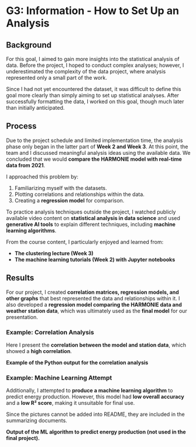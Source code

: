 # G3: Information - How to Set Up an Analysis  

## Background  
For this goal, I aimed to gain more insights into the statistical analysis of data. Before the project, I hoped to conduct complex analyses; however, I underestimated the complexity of the data project, where analysis represented only a small part of the work.  

Since I had not yet encountered the dataset, it was difficult to define this goal more clearly than simply aiming to set up statistical analyses. After successfully formatting the data, I worked on this goal, though much later than initially anticipated.  

## Process  
Due to the project schedule and limited implementation time, the analysis phase only began in the latter part of **Week 2 and Week 3**. At this point, the team and I discussed meaningful analysis ideas using the available data. We concluded that we would **compare the HARMONIE model with real-time data from 2021**.  

I approached this problem by:  
1. Familiarizing myself with the datasets.  
2. Plotting correlations and relationships within the data.  
3. Creating a **regression model** for comparison.  

To practice analysis techniques outside the project, I watched publicly available video content on **statistical analysis in data science** and used **generative AI tools** to explain different techniques, including **machine learning algorithms**.  

From the course content, I particularly enjoyed and learned from:  
- **The clustering lecture (Week 3)**  
- **The machine learning tutorials (Week 2) with Jupyter notebooks**  

## Results  
For our project, I created **correlation matrices, regression models, and other graphs** that best represented the data and relationships within it. I also developed a **regression model comparing the HARMONIE data and weather station data**, which was ultimately used as the **final model** for our presentation.  

### Example: Correlation Analysis  
Here I present the **correlation between the model and station data**, which showed a **high correlation**.  

**Example of the Python output for the correlation analysis**  

### Example: Machine Learning Attempt  
Additionally, I attempted to **produce a machine learning algorithm** to predict energy production. However, this model had **low overall accuracy** and a **low R² score**, making it unsuitable for final use.  

Since the pictures cannot be added into README, they are included in the summarizing documents.

**Output of the ML algorithm to predict energy production (not used in the final project).**  
